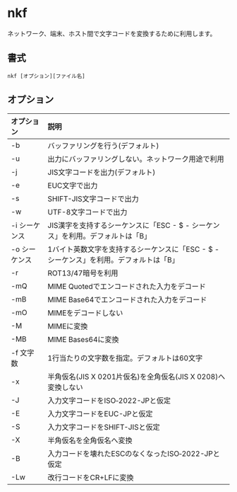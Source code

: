 # nkf

ネットワーク、端末、ホスト間で文字コードを変換するために利用します。

## 書式

```
nkf [オプション][ファイル名]
```

## オプション

|オプション|説明|
|:--|:--|
|-b|バッファリングを行う(デフォルト)|
|-u|出力にバッファリングしない。ネットワーク用途で利用|
|-j|JIS文字コードを出力(デフォルト)|
|-e|EUC文字で出力|
|-s|SHIFT-JIS文字コードで出力|
|-w|UTF-8文字コードで出力|
|-i シーケンス|JIS漢字を支持するシーケンスに「ESC - $ - シーケンス」を利用。デフォルトは「B」|
|-o シーケンス|1バイト英数文字を支持するシーケンスに「ESC - $ - シーケンス」を利用。デフォルトは「B」|
|-r|ROT13/47暗号を利用|
|-mQ|MIME Quotedでエンコードされた入力をデコード|
|-mB|MIME Base64でエンコードされた入力をデコード|
|-mO|MIMEをデコードしない|
|-M|MIMEに変換|
|-MB|MIME Bases64に変換|
|-f 文字数|1行当たりの文字数を指定。デフォルトは60文字|
|-x|半角仮名(JIS X 0201片仮名)を全角仮名(JIS X 0208)へ変換しない|
|-J|入力文字コードをISO‐2022-JPと仮定|
|-E|入力文字コードをEUC-JPと仮定|
|-S|入力文字コードをSHIFT-JISと仮定|
|-X|半角仮名を全角仮名へ変換|
|-B|入力コードを壊れたESCのなくなったISO‐2022-JPと仮定|
|-Lw|改行コードをCR+LFに変換|
